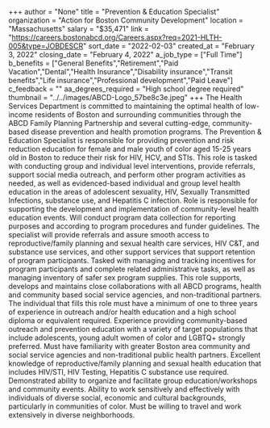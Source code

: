 +++
author = "None"
title = "Prevention & Education Specialist"
organization = "Action for Boston Community Development"
location = "Massachusetts"
salary = "$35,471"
link = "https://careers.bostonabcd.org/Careers.aspx?req=2021-HLTH-005&type=JOBDESCR"
sort_date = "2022-02-03"
created_at = "February 3, 2022"
closing_date = "February 4, 2022"
a_job_type = ["Full Time"]
b_benefits = ["General Benefits","Retirement","Paid Vacation","Dental","Health Insurance","Disability insurance","Transit benefits","Life insurance","Professional development","Paid Leave"]
c_feedback = ""
aa_degrees_required = "High school degree required"
thumbnail = "../../images/ABCD-Logo_57be8c3e.jpeg"
+++
The Health Services Department is committed to maintaining the optimal health of low-income residents of Boston and surrounding communities through the ABCD Family Planning Partnership and several cutting-edge, community-based disease prevention and health promotion programs. The Prevention & Education Specialist is responsible for providing prevention and risk reduction education for female and male youth of color aged 15-25 years old in Boston to reduce their risk for HIV, HCV, and STIs. This role is tasked with conducting group and individual level interventions, provide referrals, support social media outreach, and perform other program activities as needed, as well as evidenced-based individual and group level health education in the areas of adolescent sexuality, HIV, Sexually Transmitted Infections, substance use, and Hepatitis C infection. Role is responsible for supporting the development and implementation of community-level health education events. Will conduct program data collection for reporting purposes and according to program procedures and funder guidelines. The specialist will provide referrals and assure smooth access to reproductive/family planning and sexual health care services, HIV C&T, and substance use services, and other support services that support retention of program participants. Tasked with managing and tracking incentives for program participants and complete related administrative tasks, as well as managing inventory of safer sex program supplies.
This role supports, develops and maintains close collaborations with all ABCD programs, health and community based social service agencies, and non-traditional partners. The individual that fills this role must have a minimum of one to three years of experience in outreach and/or health education and a high school diploma or equivalent required. Experience providing community-based outreach and prevention education with a variety of target populations that include adolescents, young adult women of color and LGBTQ+ strongly preferred.
Must have familiarity with greater Boston area community and social service agencies and non-traditional public health partners. Excellent knowledge of reproductive/family planning and sexual health education that includes HIV/STI, HIV Testing, Hepatitis C substance use required. Demonstrated ability to organize and facilitate group education/workshops and community events. Ability to work sensitively and effectively with individuals of diverse social, economic and cultural backgrounds, particularly in communities of color. Must be willing to travel and work extensively in diverse neighborhoods.